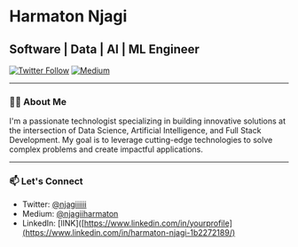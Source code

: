 # Harmaton Njagi

## Software | Data | AI | ML Engineer 


[![Twitter Follow](https://img.shields.io/twitter/follow/njagiiiiii?logo=twitter&style=for-the-badge)](https://twitter.com/njagiiiiii)
[![Medium](https://img.shields.io/badge/Medium-12100E?style=for-the-badge&logo=medium&logoColor=white)](https://medium.com/@njagiiharmaton)

---

### 👨‍💻 About Me

I'm a passionate technologist specializing in building innovative solutions at the intersection of Data Science, Artificial Intelligence, and Full Stack Development. My goal is to leverage cutting-edge technologies to solve complex problems and create impactful applications.


---

### 📫 Let's Connect

- Twitter: [@njagiiiiii](https://twitter.com/njagiiiiii)
- Medium: [@njagiiharmaton](https://medium.com/@njagiiharmaton)
- LinkedIn: [lINK]([https://www.linkedin.com/in/yourprofile](https://www.linkedin.com/in/harmaton-njagi-1b2272189/)














